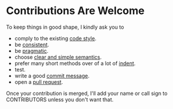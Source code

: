 Contributions Are Welcome
=========================

To keep things in good shape, I kindly ask you to

* comply to the existing [code style][style].
* be [consistent][pikestyle].
* be [pragmatic][perils].
* choose [clear and simple semantics][semantics].
* prefer many short methods over of a lot of [indent][kernel].
* test.
* write a good [commit message][commit].
* open a [pull request][pull].

Once your contribution is merged, I'll add your name or call sign to
CONTRIBUTORS unless you don't want that.

[style]:https://gist.github.com/markusfisch/e4cf70fab43e798f6091
[pikestyle]:http://doc.cat-v.org/bell_labs/pikestyle
[perils]:http://sebastiansylvan.com/2013/08/16/the-perils-of-future-coding
[semantics]:https://wiki.qt.io/API_Design_Principles
[kernel]:https://www.kernel.org/doc/Documentation/CodingStyle
[commit]:http://git-scm.com/book/ch5-2.html#Commit-Guidelines
[pull]:https://help.github.com/articles/using-pull-requests
